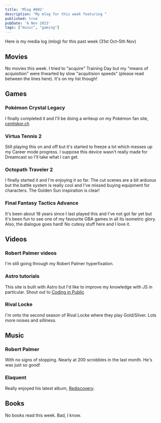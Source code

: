 ```yaml
---
title: 'Mlog #002'
description: "My mlog for this week featuring "
published: true
pubDate: '6 Nov 2023'
tags: ["music", "gaming"]
---
```


Here is my media log (mlog) for this past week (31st Oct–5th Nov)

## Movies

No movies this week. I tried to "acquire" Training Day but my "means of acquisition" were thwarted by slow "acquitision speeds" (please read between the lines here). It's on my list though!

## Games

### Pokémon Crystal Legacy

I finally completed it and I'll be doing a writeup on my Pokémon fan site, [centiskor.ch](https://centiskor.ch/)

### Virtua Tennis 2

Still playing this on and off but it's started to freeze a lot which messes up my Career mode progress. I suppose this device wasn't really made for Dreamcast so I'll take what I can get.

### Octopath Traveler 2

I finally started it and I'm enjoying it so far. The cut scenes are a bit arduous but the battle system is really cool and I've missed buying equipment for characters. The Golden Sun inspiration is clear!

### Final Fantasy Tactics Advance

It's been about 18 years since I last played this and I've not got far yet but it's been fun to see one of my favourite GBA games in all its isometric glory. Also, the dialogue goes hard! No cutesy stuff here and I love it.

## Videos

### Robert Palmer videos

I'm still going through my Robert Palmer hyperfixation.

### Astro tutorials

This site is built with Astro but I'd like to improve my knowledge with JS in particular. Shout out to [Coding in Public](https://www.youtube.com/@CodinginPublic)

### Rival Locke

I'm onto the second season of Rival Locke where they play Gold/Silver. Lots more noises and silliness.

## Music

### Robert Palmer

With no signs of stopping. Nearly at 200 scrobbles in the last month. He's was just so good!

### Elaquent

Really enjoyed his latest album, [Rediscovery](https://open.spotify.com/album/5P7jvvJmgoYxcgNFY43bZc?si=q3ZOmidWQkekee60hfvXfA).

## Books

No books read this week. Bad, I know.